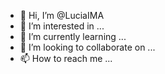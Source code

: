 - 👋 Hi, I’m @LuciaIMA
- 👀 I’m interested in ...
- 🌱 I’m currently learning ...
- 💞️ I’m looking to collaborate on ...
- 📫 How to reach me ...

<!---
LuciaIMA/LuciaIMA is a ✨ special ✨ repository because its `README.md` (this file) appears on your GitHub profile.
You can click the Preview link to take a look at your changes.
--->

